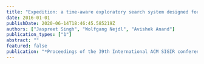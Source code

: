 ```yaml
---
title: "Expedition: a time-aware exploratory search system designed for scholars"
date: 2016-01-01
publishDate: 2020-06-14T18:46:45.585219Z
authors: ["Jaspreet Singh", "Wolfgang Nejdl", "Avishek Anand"]
publication_types: ["1"]
abstract: ""
featured: false
publication: "*Proceedings of the 39th International ACM SIGIR conference on Research and Development in Information Retrieval*"
---
```



